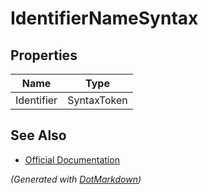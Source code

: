 # IdentifierNameSyntax

## Properties

| Name       | Type        |
| ---------- | ----------- |
| Identifier | SyntaxToken |

## See Also

* [Official Documentation](https://docs.microsoft.com/en-us/dotnet/api/microsoft.codeanalysis.csharp.syntax.identifiernamesyntax)


*\(Generated with [DotMarkdown](http://github.com/JosefPihrt/DotMarkdown)\)*